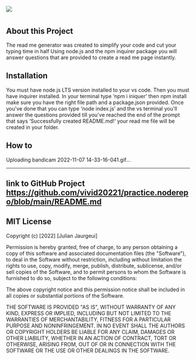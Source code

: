 
  ## <a href="https://img.shields.io/badge/Node.js-43853D?style=for-the-badge&logo=node.js&logoColor=white">
  <img src="https://img.shields.io/badge/Node.js-43853D?style=for-the-badge&logo=node.js&logoColor=white" /></a>
  ---
  # 
  
  
  
  
  ## About this Project 
  The read me generator was created to simplify your code and cut your typing time in half Using node.js and the npm inquirer package you will answer questions that are provided to create a read me page instantly.
  
  

  
  ## Installation 
  You must have node.js LTS version installed to your  vs code. Then you must have  inquirer installed. In your terminal type   ‘npm i iniquer’ then npm install make sure you have the right file path and a package.json provided. Once you've done that you  can type ‘node index.js’ and the vs terminal you'll answer the questions provided till you've reached the end of the prompt that says  ‘Successfully created README.md!‘ your read me file will be created in your folder.
  
 
  
  ## How to 
  Uploading bandicam 2022-11-07 14-33-16-041.gif…


  

  
 
  
      
  

  
  
  
  ---
  
  
  

  
  
  
  ## link to GitHub Project https://github.com/vivid20221/practice.noderepo/blob/main/README.md

  ## MIT License

  Copyright (c) [2022] [Julian Jaurgeui]
  
  Permission is hereby granted, free of charge, to any person obtaining a copy
  of this software and associated documentation files (the "Software"), to deal
  in the Software without restriction, including without limitation the rights
  to use, copy, modify, merge, publish, distribute, sublicense, and/or sell
  copies of the Software, and to permit persons to whom the Software is
  furnished to do so, subject to the following conditions:
  
  The above copyright notice and this permission notice shall be included in all
  copies or substantial portions of the Software.
  
  THE SOFTWARE IS PROVIDED "AS IS", WITHOUT WARRANTY OF ANY KIND, EXPRESS OR
  IMPLIED, INCLUDING BUT NOT LIMITED TO THE WARRANTIES OF MERCHANTABILITY,
  FITNESS FOR A PARTICULAR PURPOSE AND NONINFRINGEMENT. IN NO EVENT SHALL THE
  AUTHORS OR COPYRIGHT HOLDERS BE LIABLE FOR ANY CLAIM, DAMAGES OR OTHER
  LIABILITY, WHETHER IN AN ACTION OF CONTRACT, TORT OR OTHERWISE, ARISING FROM,
  OUT OF OR IN CONNECTION WITH THE SOFTWARE OR THE USE OR OTHER DEALINGS IN THE
  SOFTWARE.
